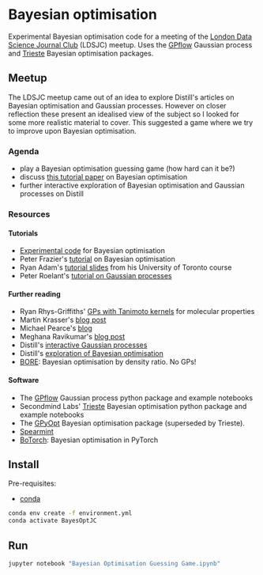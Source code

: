 # Bayesian optimisation

Experimental Bayesian optimisation code for a meeting of the [London Data
Science Journal Club](https://www.meetup.com/London-Data-Science-Journal-Club/)
(LDSJC) meetup. Uses the [GPflow](https://github.com/GPflow/GPflow) Gaussian
process and [Trieste](https://github.com/secondmind-labs/trieste) Bayesian
optimisation packages.


## Meetup

The LDSJC meetup came out of an idea to explore Distill's articles on Bayesian
optimisation and Gaussian processes. However on closer reflection these present
an idealised view of the subject so I looked for some more realistic material
to cover. This suggested a game where we try to improve upon Bayesian
optimisation.


### Agenda

- play a Bayesian optimisation guessing game (how hard can it be?)
- discuss [this tutorial paper](https://arxiv.org/abs/1807.02811) on Bayesian optimisation
- further interactive exploration of Bayesian optimisation and Gaussian processes on Distill


### Resources

#### Tutorials

- [Experimental code](https://github.com/JohnReid/BayesOptJournalClub/) for
  Bayesian optimisation
- Peter Frazier's [tutorial](https://arxiv.org/abs/1807.02811) on Bayesian
  optimisation
- Ryan Adam's [tutorial
  slides](https://www.cs.toronto.edu/~rgrosse/courses/csc411_f18/tutorials/tut8_adams_slides.pdf)
  from his University of Toronto course
- Peter Roelant's [tutorial on Gaussian
  processes](https://peterroelants.github.io/posts/gaussian-process-tutorial/)


#### Further reading

- Ryan Rhys-Griffiths' [GPs with Tanimoto
  kernels](https://towardsdatascience.com/gaussian-process-regression-on-molecules-in-gpflow-ee6fedab2130)
  for molecular properties
- Martin Krasser's [blog post](http://krasserm.github.io/2018/03/21/bayesian-optimization/)
- Michael Pearce's [blog](https://bayesianblog.com/)
- Meghana Ravikumar's [blog post](https://mlconf.com/blog/lets-talk-bayesian-optimization/)
- Distill's [interactive Gaussian
  processes](https://distill.pub/2019/visual-exploration-gaussian-processes/)
- Distill's [exploration of Bayesian
  optimisation](https://distill.pub/2020/bayesian-optimization/)
- [BORE](https://tiao.io/talk/neurips2020-metalearn/): Bayesian optimisation by density ratio. No GPs!


#### Software

- The [GPflow](https://github.com/GPflow/GPflow) Gaussian process python
  package and example notebooks
- Secondmind Labs' [Trieste](https://github.com/secondmind-labs/trieste)
  Bayesian optimisation python package and example notebooks
- The [GPyOpt](https://github.com/SheffieldML/GPyOpt) Bayesian optimisation
  package (superseded by Trieste).
- [Spearmint](https://github.com/HIPS/Spearmint)
- [BoTorch](https://botorch.org/): Bayesian optimisation in PyTorch


## Install

Pre-requisites:
- [conda](https://docs.conda.io/en/latest/)

```bash
conda env create -f environment.yml
conda activate BayesOptJC
```


## Run

```bash
jupyter notebook "Bayesian Optimisation Guessing Game.ipynb"
```
